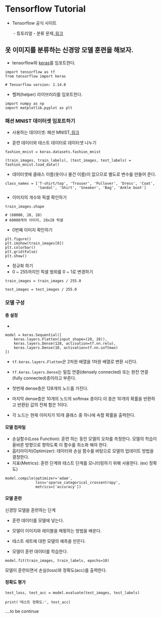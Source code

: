 # Tensorflow Tutorial

- Tensorflow 공식 사이트

  ​	- 튜토리얼 - 분류 문제_[링크](https://www.tensorflow.org/tutorials/keras/basic_classification)





## 옷 이미지를 분류하는 신경망 모델 훈련을 해보자.



- tensorflow와 [keras](https://www.tensorflow.org/guide/keras)를 임포트한다.

```
import tensorflow as tf
from tensorflow import keras

# Tensorflow version: 1.14.0
```



- 헬퍼(helper) 라이브러리를 임포트한다.

```
import numpy as np
import matplotlib.pyplot as plt
```





### 패션 MNIST 데이터셋 임포트하기

- 사용하는 데이터셋: 패션 MNIST_[링크](https://github.com/zalandoresearch/fashion-mnist)



- 훈련 데이터와 테스트 데이터로 데이터셋 나누기

```
fashion_mnist = keras.datasets.fashion_mnist

(train_images, train_labels), (test_images, test_labels) = fashion_mnist.load_data()
```



- 데이터셋에 클래스 이름(옷이나 물건 이름)이 없으므로 별도로 변수를 만들어 준다.

```
class_names = ['T-shirt/top', 'Trouser', 'Pullover', 'Dress', 'Coat',
               'Sandal', 'Shirt', 'Sneaker', 'Bag', 'Ankle boot']
```



- 이미지의 개수와 픽셀 확인하기

```
train_images.shape

# (60000, 28, 28)
# 60000개의 이미지, 28x28 픽셀
```



- 0번째 이미지 확인하기

```
plt.figure()
plt.imshow(train_images[0])
plt.colorbar()
plt.grid(False)
plt.show()
```



- 정규화 하기
- 0 ~ 255까지인 픽셀 범위를 0 ~ 1로 변경하기

```
train_images = train_images / 255.0

test_images = test_images / 255.0
```







### 모델 구성



#### 층 설정

- 

```
model = keras.Sequential([
    keras.layers.Flatten(input_shape=(28, 28)),
    keras.layers.Dense(128, activation=tf.nn.relu),
    keras.layers.Dense(10, activation=tf.nn.softmax)
])
```



- `tf.keras.layers.Flatten`은 2차원 배열을 1차원 배열로 변환 시킨다.



- `tf.keras.layers.Dense`는 밀집 연결(densely connected) 또는 완전 연결(fully connected)층이라고 부른다.
- 첫번재 dense층은 128개의 노드를 가진다.
- 마지막 dense층은 10개의 노드의 softmax 층이다.이 층은 10개의 확률을 반환하고 반환된 값의 전체 합은 1이다. 
- 각 노드는 현재 이미지가 10개 클래스 중 하나에 속할 확률을 출력한다.



#### 모델 컴파일

- 손실함수(Loss Function): 훈련 하는 동안 모델의 오차를 측정한다. 모델의 학습이 올바른 방향으로 향하도록 이 함수를 최소화 해야 한다.
- 옵티마이저(Optimizer): 데이터와 손실 함수를 바탕으로 모델의 업데이트 방법을 결정한다.
- 지표(Metrics):  훈련 단계와 테스트 단계를 모니터링하기 위해 사용한다. (ex) 정확도)



```
model.compile(optimizer='adam',
              loss='sparse_categorical_crossentropy',
              metrics=['accuracy'])
```





#### 모델 훈련

신경망 모델을 훈련하는 단계

- 훈련 데이터를 모델에 넣는다.
- 모델이 이미지와 레이블을 매핑하는 방법을 배운다.
- 테스트 세트에 대한 모델의 예측을 만든다.



- 모델이 훈련 데이터를 학습한다.

```
model.fit(train_images, train_labels, epochs=10)
```

모델이 훈련되면서 손실(loss)와 정확도(acc)를 출력한다.





#### 정확도 평가

```
test_loss, test_acc = model.evaluate(test_images, test_labels)

print('테스트 정확도:', test_acc)
```





....to be continue